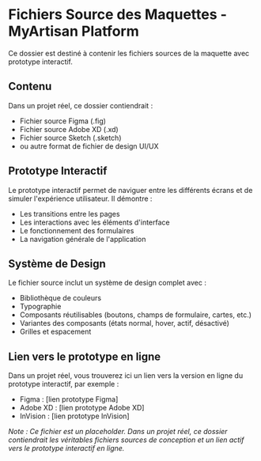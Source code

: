 # Fichiers Source des Maquettes - MyArtisan Platform

Ce dossier est destiné à contenir les fichiers sources de la maquette avec prototype interactif.

## Contenu

Dans un projet réel, ce dossier contiendrait :

- Fichier source Figma (.fig)
- Fichier source Adobe XD (.xd)
- Fichier source Sketch (.sketch)
- ou autre format de fichier de design UI/UX

## Prototype Interactif

Le prototype interactif permet de naviguer entre les différents écrans et de simuler l'expérience utilisateur. Il démontre :

- Les transitions entre les pages
- Les interactions avec les éléments d'interface
- Le fonctionnement des formulaires
- La navigation générale de l'application

## Système de Design

Le fichier source inclut un système de design complet avec :

- Bibliothèque de couleurs
- Typographie
- Composants réutilisables (boutons, champs de formulaire, cartes, etc.)
- Variantes des composants (états normal, hover, actif, désactivé)
- Grilles et espacement

## Lien vers le prototype en ligne

Dans un projet réel, vous trouverez ici un lien vers la version en ligne du prototype interactif, par exemple :
- Figma : [lien prototype Figma]
- Adobe XD : [lien prototype Adobe XD]
- InVision : [lien prototype InVision]

*Note : Ce fichier est un placeholder. Dans un projet réel, ce dossier contiendrait les véritables fichiers sources de conception et un lien actif vers le prototype interactif en ligne.*